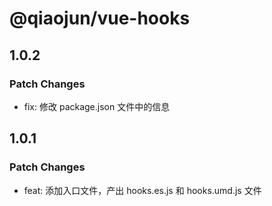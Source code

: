 # @qiaojun/vue-hooks

## 1.0.2

### Patch Changes

- fix: 修改 package.json 文件中的信息

## 1.0.1

### Patch Changes

- feat: 添加入口文件，产出 hooks.es.js 和 hooks.umd.js 文件
